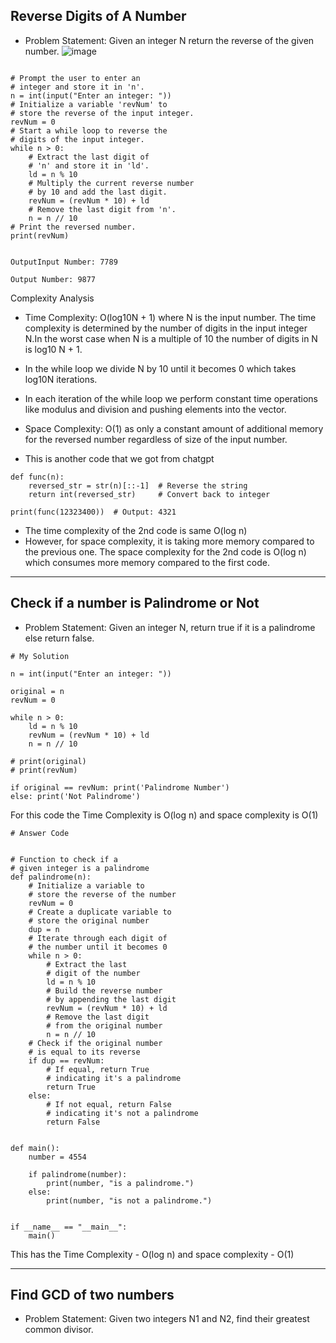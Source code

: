 ## Reverse Digits of A Number

- Problem Statement: Given an integer N return the reverse of the given number.
![image](https://github.com/user-attachments/assets/c6ee720c-0011-4789-bb44-32f78c163e8b)

```
                            
# Prompt the user to enter an
# integer and store it in 'n'.
n = int(input("Enter an integer: "))
# Initialize a variable 'revNum' to
# store the reverse of the input integer.
revNum = 0
# Start a while loop to reverse the
# digits of the input integer.
while n > 0:
    # Extract the last digit of
    # 'n' and store it in 'ld'.
    ld = n % 10
    # Multiply the current reverse number
    # by 10 and add the last digit.
    revNum = (revNum * 10) + ld
    # Remove the last digit from 'n'.
    n = n // 10
# Print the reversed number.
print(revNum)
                           

OutputInput Number: 7789

Output Number: 9877

```

Complexity Analysis

- Time Complexity: O(log10N + 1) where N is the input number. The time complexity is determined by the number of digits in the input integer N.In the worst case when N is a multiple of 10 the number of digits in N is log10 N + 1.

- In the while loop we divide N by 10 until it becomes 0 which takes log10N iterations.
- In each iteration of the while loop we perform constant time operations like modulus and division and pushing elements into the vector.
- Space Complexity: O(1) as only a constant amount of additional memory for the reversed number regardless of size of the input number.

- This is another code that we got from chatgpt

```
def func(n):
    reversed_str = str(n)[::-1]  # Reverse the string
    return int(reversed_str)     # Convert back to integer

print(func(12323400))  # Output: 4321
```

- The time complexity of the 2nd code is same O(log n)
- However, for space complexity, it is taking more memory compared to the previous one. The space complexity for the 2nd code is 	O(log n) which consumes more memory compared to the first code.

---

## Check if a number is Palindrome or Not

- Problem Statement: Given an integer N, return true if it is a palindrome else return false.

```
# My Solution

n = int(input("Enter an integer: "))

original = n
revNum = 0

while n > 0:
    ld = n % 10
    revNum = (revNum * 10) + ld
    n = n // 10

# print(original)
# print(revNum)

if original == revNum: print('Palindrome Number')
else: print('Not Palindrome')
```

For this code the Time Complexity is 	O(log n) and space complexity is O(1)

```
# Answer Code

                            
# Function to check if a
# given integer is a palindrome
def palindrome(n):
    # Initialize a variable to
    # store the reverse of the number
    revNum = 0
    # Create a duplicate variable to
    # store the original number
    dup = n
    # Iterate through each digit of
    # the number until it becomes 0
    while n > 0:
        # Extract the last
        # digit of the number
        ld = n % 10
        # Build the reverse number
        # by appending the last digit
        revNum = (revNum * 10) + ld
        # Remove the last digit
        # from the original number
        n = n // 10
    # Check if the original number
    # is equal to its reverse
    if dup == revNum:
        # If equal, return True
        # indicating it's a palindrome
        return True
    else:
        # If not equal, return False
        # indicating it's not a palindrome
        return False


def main():
    number = 4554

    if palindrome(number):
        print(number, "is a palindrome.")
    else:
        print(number, "is not a palindrome.")


if __name__ == "__main__":
    main()

```

This has the Time Complexity - 	O(log n) and space complexity - O(1)

---

## Find GCD of two numbers

- Problem Statement: Given two integers N1 and N2, find their greatest common divisor.

